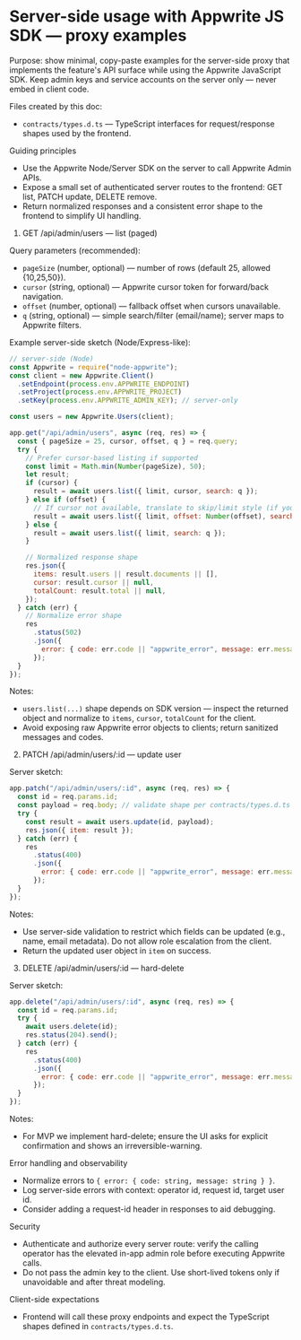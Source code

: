 # Server-side usage with Appwrite JS SDK — proxy examples

Purpose: show minimal, copy-paste examples for the server-side proxy that implements the feature's API surface while using the Appwrite JavaScript SDK. Keep admin keys and service accounts on the server only — never embed in client code.

Files created by this doc:

- `contracts/types.d.ts` — TypeScript interfaces for request/response shapes used by the frontend.

Guiding principles

- Use the Appwrite Node/Server SDK on the server to call Appwrite Admin APIs.
- Expose a small set of authenticated server routes to the frontend: GET list, PATCH update, DELETE remove.
- Return normalized responses and a consistent error shape to the frontend to simplify UI handling.

1. GET /api/admin/users — list (paged)

Query parameters (recommended):

- `pageSize` (number, optional) — number of rows (default 25, allowed {10,25,50}).
- `cursor` (string, optional) — Appwrite cursor token for forward/back navigation.
- `offset` (number, optional) — fallback offset when cursors unavailable.
- `q` (string, optional) — simple search/filter (email/name); server maps to Appwrite filters.

Example server-side sketch (Node/Express-like):

```js
// server-side (Node)
const Appwrite = require("node-appwrite");
const client = new Appwrite.Client()
  .setEndpoint(process.env.APPWRITE_ENDPOINT)
  .setProject(process.env.APPWRITE_PROJECT)
  .setKey(process.env.APPWRITE_ADMIN_KEY); // server-only

const users = new Appwrite.Users(client);

app.get("/api/admin/users", async (req, res) => {
  const { pageSize = 25, cursor, offset, q } = req.query;
  try {
    // Prefer cursor-based listing if supported
    const limit = Math.min(Number(pageSize), 50);
    let result;
    if (cursor) {
      result = await users.list({ limit, cursor, search: q });
    } else if (offset) {
      // If cursor not available, translate to skip/limit style (if you implement)
      result = await users.list({ limit, offset: Number(offset), search: q });
    } else {
      result = await users.list({ limit, search: q });
    }

    // Normalized response shape
    res.json({
      items: result.users || result.documents || [],
      cursor: result.cursor || null,
      totalCount: result.total || null,
    });
  } catch (err) {
    // Normalize error shape
    res
      .status(502)
      .json({
        error: { code: err.code || "appwrite_error", message: err.message },
      });
  }
});
```

Notes:

- `users.list(...)` shape depends on SDK version — inspect the returned object and normalize to `items`, `cursor`, `totalCount` for the client.
- Avoid exposing raw Appwrite error objects to clients; return sanitized messages and codes.

2. PATCH /api/admin/users/:id — update user

Server sketch:

```js
app.patch("/api/admin/users/:id", async (req, res) => {
  const id = req.params.id;
  const payload = req.body; // validate shape per contracts/types.d.ts
  try {
    const result = await users.update(id, payload);
    res.json({ item: result });
  } catch (err) {
    res
      .status(400)
      .json({
        error: { code: err.code || "appwrite_error", message: err.message },
      });
  }
});
```

Notes:

- Use server-side validation to restrict which fields can be updated (e.g., name, email metadata). Do not allow role escalation from the client.
- Return the updated user object in `item` on success.

3. DELETE /api/admin/users/:id — hard-delete

Server sketch:

```js
app.delete("/api/admin/users/:id", async (req, res) => {
  const id = req.params.id;
  try {
    await users.delete(id);
    res.status(204).send();
  } catch (err) {
    res
      .status(400)
      .json({
        error: { code: err.code || "appwrite_error", message: err.message },
      });
  }
});
```

Notes:

- For MVP we implement hard-delete; ensure the UI asks for explicit confirmation and shows an irreversible-warning.

Error handling and observability

- Normalize errors to `{ error: { code: string, message: string } }`.
- Log server-side errors with context: operator id, request id, target user id.
- Consider adding a request-id header in responses to aid debugging.

Security

- Authenticate and authorize every server route: verify the calling operator has the elevated in-app admin role before executing Appwrite calls.
- Do not pass the admin key to the client. Use short-lived tokens only if unavoidable and after threat modeling.

Client-side expectations

- Frontend will call these proxy endpoints and expect the TypeScript shapes defined in `contracts/types.d.ts`.
